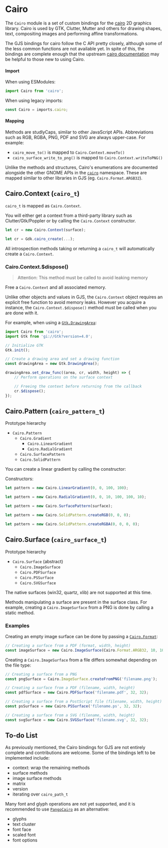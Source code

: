 # Cairo

The `Cairo` module is a set of custom bindings for the [cairo][cairo] 2D
graphics library. Cairo is used by GTK, Clutter, Mutter and others for drawing
shapes, text, compositing images and performing affine transformations.

The GJS bindings for cairo follow the C API pretty closely, although some of the
less common functions are not available yet. In spite of this, the bindings are
complete enough that the upstream [cairo documentation][cairo-docs] may be
helpful to those new to using Cairo.

[cairo]: https://www.cairographics.org/
[cairo-docs]: https://www.cairographics.org/documentation/

#### Import

When using ESModules:

```js
import Cairo from 'cairo';
```

When using legacy imports:

```js
const Cairo = imports.cairo;
```

#### Mapping

Methods are studlyCaps, similar to other JavaScript APIs. Abbreviations such as
RGB, RGBA, PNG, PDF and SVG are always upper-case. For example:

* `cairo_move_to()` is mapped to `Cairo.Context.moveTo()`
* `cairo_surface_write_to_png()` is mapped to `Cairo.Context.writeToPNG()`

Unlike the methods and structures, Cairo's enumerations are documented
alongside the other GNOME APIs in the [`cairo`][cairo-devdocs] namespace. These
are mapped similar to other libraries in GJS (eg. `Cairo.Format.ARGB32`).

[cairo-devdocs]: https://gjs-docs.gnome.org/cairo10

## Cairo.Context (`cairo_t`)

`cairo_t` is mapped as `Cairo.Context`.

You will either get a context from a third-party library such
as Clutter/Gtk/Poppler or by calling the `Cairo.Context` constructor.

```js
let cr = new Cairo.Context(surface);

let cr = Gdk.cairo_create(...);
```

All introspection methods taking or returning a `cairo_t` will automatically
create a `Cairo.Context`.

### Cairo.Context.$dispose()

> Attention: This method must be called to avoid leaking memory

Free a `Cairo.Context` and all associated memory.

Unlike other objects and values in GJS, the `Cairo.Context` object requires an
explicit free function to avoid memory leaks. However you acquire a instance,
the `Cairo.Context.$dispose()` method must be called when you are done with it.

For example, when using a [`Gtk.DrawingArea`][gtkdrawingarea]:

```js
import Cairo from 'cairo';
import Gtk from 'gi://Gtk?version=4.0';

// Initialize GTK
Gtk.init();

// Create a drawing area and set a drawing function
const drawingArea = new Gtk.DrawingArea();

drawingArea.set_draw_func((area, cr, width, height) => {
    // Perform operations on the surface context

    // Freeing the context before returning from the callback
    cr.$dispose();
});
```

[gtkdrawingarea]: https://gjs-docs.gnome.org/gtk40/gtk.drawingarea


## Cairo.Pattern (`cairo_pattern_t`)

Prototype hierarchy

* `Cairo.Pattern`
  * `Cairo.Gradient`
    * `Cairo.LinearGradient`
    * `Cairo.RadialGradient`
  * `Cairo.SurfacePattern`
  * `Cairo.SolidPattern`

You can create a linear gradient by calling the constructor:

Constructors:
```js
let pattern = new Cairo.LinearGradient(0, 0, 100, 100);

let pattern = new Cairo.RadialGradient(0, 0, 10, 100, 100, 10);

let pattern = new Cairo.SurfacePattern(surface);

let pattern = new Cairo.SolidPattern.createRGB(0, 0, 0);

let pattern = new Cairo.SolidPattern.createRGBA(0, 0, 0, 0);
```

## Cairo.Surface (`cairo_surface_t`)

Prototype hierarchy

* `Cairo.Surface` (abstract)
  * `Cairo.ImageSurface`
  * `Cairo.PDFSurface`
  * `Cairo.PSSurface`
  * `Cairo.SVGSurface`

The native surfaces (win32, quartz, xlib) are not supported at this time.

Methods manipulating a surface are present in the surface class. For example,
creating a `Cairo.ImageSurface` from a PNG is done by calling a static method.

### Examples

Creating an empty image surface can be done by passing a [`Cairo.Format`]:

```js
// Creating a surface from a PDF (format, width, height)
const imageSurface = new Cairo.ImageSurface(Cairo.Format.ARGB32, 10, 10);
```

Creating a `Cairo.ImageSurface` from a file differs somewhat depending on the
file type:

```js
// Creating a surface from a PNG
const pngSurface = Cairo.ImageSurface.createFromPNG('filename.png');

// Creating a surface from a PDF (filename, width, height)
const pdfSurface = new Cairo.PDFSurface('filename.pdf', 32, 32);

// Creating a surface from a PostScript file (filename, width, height)
const psSurface = new Cairo.PSSurface('filename.ps', 32, 32);

// Creating a surface from a SVG (filename, width, height)
const svgSurface = new Cairo.SVGSurface('filename.svg', 32, 32);
```

[`Cairo.Format`]: https://gjs-docs.gnome.org/cairo10/cairo.format

## To-do List

As previously mentioned, the Cairo bindings for GJS are not entirely complete
and contributions are welcome. Some of the bindings left to be implemented
include:

* context: wrap the remaining methods
* surface methods
* image surface methods
* matrix
* version
* iterating over `cairo_path_t`

Many font and glyph operations are not yet supported, and it is recommended to
use [`PangoCairo`][pango-cairo] as an alternative:

* glyphs
* text cluster
* font face
* scaled font
* font options

[pango-cairo]: https://gjs-docs.gnome.org/pangocairo10
